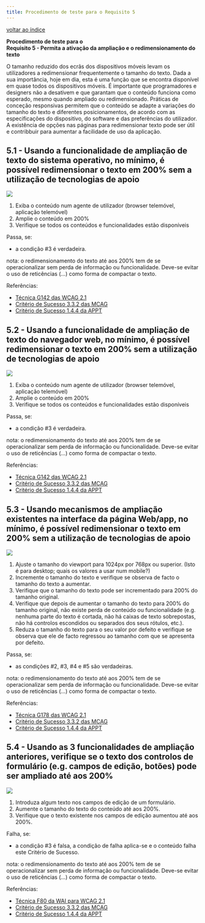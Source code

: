 ```yaml
---
title: Procedimento de teste para o Requisito 5 
---
```


[voltar ao índice](index.md)

**Procedimento de teste para o**<br>**Requisito 5 - Permita a ativação da ampliação e o redimensionamento do texto**

O tamanho reduzido dos ecrãs dos dispositivos móveis levam os utilizadores a redimensionar frequentemente o tamanho do texto. Dada a sua importância, hoje em dia, esta é uma função que se encontra disponível em quase todos os dispositivos móveis. É importante que programadores e designers não a desativem e que garantam que o conteúdo funciona como esperado, mesmo quando ampliado ou redimensionado. Práticas de conceção responsivas permitem que o conteúdo se adapte a variações do tamanho do texto e diferentes posicionamentos, de acordo com as especificações do dispositivo, do software e das preferências do utilizador. A existência de opções nas páginas para redimensionar texto pode ser útil e contribbuir para aumentar a facilidade de uso da aplicação.

## 5.1 - Usando a funcionalidade de ampliação de texto do sistema operativo, no mínimo, é possível redimensionar o texto em 200% sem a utilização de tecnologias de apoio

![](https://selo.usabilidade.gov.pt/wp-content/uploads/2024/10/aspeto_critico-mobile_5-1_blue.svg)

1. Exiba o conteúdo num agente de utilizador (browser telemóvel, aplicação telemóvel)
2. Amplie o conteúdo em 200%
3. Verifique se todos os conteúdos e funcionalidades estão disponíveis

Passa, se:

- a condição #3 é verdadeira.

nota: o redimensionamento do texto até aos 200% tem de se operacionalizar sem perda de informação ou funcionalidade. Deve-se evitar o uso de reticências (...) como forma de compactar o texto.

Referências:

- [Técnica G142 das WCAG 2.1](https://www.w3.org/WAI/WCAG22/Techniques/general/G142)
- [Critério de Sucesso 3.3.2 das MCAG](https://getevinced.github.io/mcag/#scaled-text-legibility)
- [Critério de Sucesso 1.4.4 da APPT](https://appt.org/en/guidelines/wcag/success-criterion-1-4-4)

## 5.2 - Usando a funcionalidade de ampliação de texto do navegador web, no mínimo, é possível redimensionar o texto em 200% sem a utilização de tecnologias de apoio

![](https://selo.usabilidade.gov.pt/wp-content/uploads/2024/10/aspeto_critico-mobile_5-2_blue.svg)

1. Exiba o conteúdo num agente de utilizador (browser telemóvel, aplicação telemóvel)
2. Amplie o conteúdo em 200%
3. Verifique se todos os conteúdos e funcionalidades estão disponíveis

Passa, se:

- a condição #3 é verdadeira.

nota: o redimensionamento do texto até aos 200% tem de se operacionalizar sem perda de informação ou funcionalidade. Deve-se evitar o uso de reticências (...) como forma de compactar o texto.

Referências:

- [Técnica G142 das WCAG 2.1](https://www.w3.org/WAI/WCAG22/Techniques/general/G142)
- [Critério de Sucesso 3.3.2 das MCAG](https://getevinced.github.io/mcag/#scaled-text-legibility)
- [Critério de Sucesso 1.4.4 da APPT](https://appt.org/en/guidelines/wcag/success-criterion-1-4-4)


## 5.3 - Usando mecanismos de ampliação existentes na interface da página Web/app, no mínimo, é possível redimensionar o texto em 200% sem a utilização de tecnologias de apoio

![](https://selo.usabilidade.gov.pt/wp-content/uploads/2024/10/aspeto_critico-mobile_5-3_blue.svg)

1. Ajuste o tamanho do viewport para 1024px por 768px ou superior. (Isto é para desktop; quais os valores a usar num mobile?)
2. Incremente o tamanho do texto e verifique se observa de facto o tamanho do texto a aumentar.
3. Verifique que o tamanho do texto pode ser incrementado para 200% do tamanho original.
4. Verifique que depois de aumentar o tamanho do texto para 200% do tamanho original, não existe perda de conteúdo ou funcionalidade (e.g. nenhuma parte do texto é cortada, não há caixas de texto sobrepostas, não há controlos escondidos ou separados dos seus rótulos, etc.).
5. Reduza o tamanho do texto para o seu valor por defeito e verifique se observa que ele de facto regressou ao tamanho com que se apresenta por defeito.

Passa, se:

- as condições #2, #3, #4 e #5 são verdadeiras.

nota: o redimensionamento do texto até aos 200% tem de se operacionalizar sem perda de informação ou funcionalidade. Deve-se evitar o uso de reticências (...) como forma de compactar o texto.

Referências:

- [Técnica G178 das WCAG 2.1](https://www.w3.org/WAI/WCAG22/Techniques/general/G178)
- [Critério de Sucesso 3.3.2 das MCAG](https://getevinced.github.io/mcag/#scaled-text-legibility)
- [Critério de Sucesso 1.4.4 da APPT](https://appt.org/en/guidelines/wcag/success-criterion-1-4-4)

## 5.4 - Usando as 3 funcionalidades de ampliação anteriores, verifique se o texto dos controlos de formulário (e.g. campos de edição, botões) pode ser ampliado até aos 200%

![](https://selo.usabilidade.gov.pt/wp-content/uploads/2024/10/aspeto_critico-mobile_5-4_blue.svg)

1. Introduza algum texto nos campos de edição de um formulário.
2. Aumente o tamanho do texto do conteúdo até aos 200%.
3. Verifique que o texto existente nos campos de edição aumentou até aos 200%.

Falha, se:

- a condição #3 é falsa, a condição de falha aplica-se e o conteúdo falha este Critério de Sucesso.

nota: o redimensionamento do texto até aos 200% tem de se operacionalizar sem perda de informação ou funcionalidade. Deve-se evitar o uso de reticências (...) como forma de compactar o texto.

Referências:

- [Técnica F80 da WAI para WCAG 2.1](https://www.w3.org/WAI/WCAG22/Techniques/failures/F80)
- [Critério de Sucesso 3.3.2 das MCAG](https://getevinced.github.io/mcag/#scaled-text-legibility)
- [Critério de Sucesso 1.4.4 da APPT](https://appt.org/en/guidelines/wcag/success-criterion-1-4-4)

